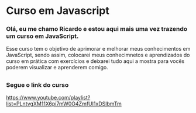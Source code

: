 # Curso em Javascript

### Olá, eu me chamo Ricardo e estou aqui mais uma vez trazendo um curso em JavaScript.

Esse curso tem o objetivo de aprimorar e melhorar meus conhecimentos em JavaScript, sendo assim, colocarei meus conhecimnetos e aprendizados do curso em prática com exercícios e deixarei tudo aqui a mostra para vocês poderem visualizar e aprenderem comigo.

##

### Segue o link do curso
https://www.youtube.com/playlist?list=PLntvgXM11X6pi7mW0O4ZmfUI1xDSIbmTm
